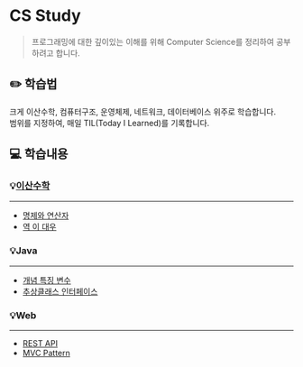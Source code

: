 # CS Study
> 프로그래밍에 대한 깊이있는 이해를 위해 Computer Science를 정리하여 공부하려고 합니다.

## ✏️ 학습법
크게 이산수학, 컴퓨터구조, 운영체제, 네트워크, 데이터베이스 위주로 학습합니다. <br/>
범위를 지정하여, 매일 TIL(Today I Learned)를 기록합니다.

## 💻 학습내용

### 💡[이산수학](이산수학/README.md)
---
- [명제와 연산자](이산수학/01_명제와연산자.md)
- [역 이 대우](이산수학/02_역_이_대우.md)

### 💡Java
---
- [개념 특징 변수](Java/개념_특징_변수.md)
- [추상클래스 인터페이스](Java/추상클래스_인터페이스.md)


### 💡Web
---
- [REST API](web/REST_API.md)
- [MVC Pattern](web/MVC_pattern.md)
